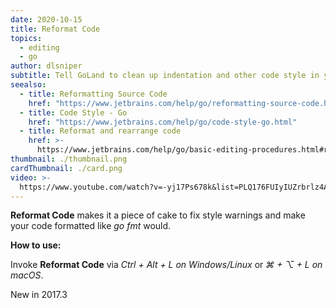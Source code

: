 ```yaml
---
date: 2020-10-15
title: Reformat Code
topics:
  - editing
  - go
author: dlsniper
subtitle: Tell GoLand to clean up indentation and other code style in your file.
seealso:
  - title: Reformatting Source Code
    href: "https://www.jetbrains.com/help/go/reformatting-source-code.html"
  - title: Code Style - Go
    href: "https://www.jetbrains.com/help/go/code-style-go.html"
  - title: Reformat and rearrange code
    href: >-
      https://www.jetbrains.com/help/go/basic-editing-procedures.html#reformat_rearrange_code
thumbnail: ./thumbnail.png
cardThumbnail: ./card.png
video: >-
  https://www.youtube.com/watch?v=-yj17Ps678k&list=PLQ176FUIyIUZrbrlz4AY1V8VzBJKZyVlW&index=89
---
```


**Reformat Code** makes it a piece of cake to fix style warnings
and make your code formatted like _go fmt_ would.

**How to use:**

Invoke **Reformat Code** via _Ctrl + Alt + L on Windows/Linux_ or _⌘ + ⌥ + L on macOS_.

<span class="tag is-rounded">New in 2017.3</span>
